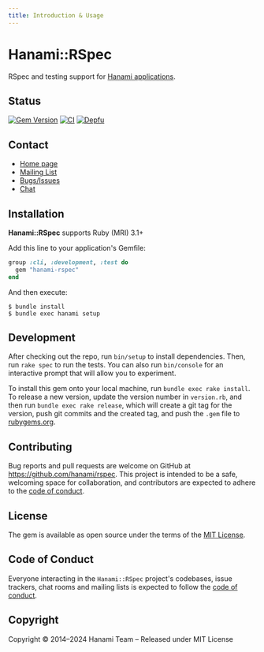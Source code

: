 ```yaml
---
title: Introduction & Usage
---
```


# Hanami::RSpec

RSpec and testing support for [Hanami applications](//doc/hanami).

## Status

[![Gem Version](https://badge.fury.io/rb/hanami-rspec.svg)](https://badge.fury.io/rb/hanami-rspec)
[![CI](https://github.com/hanami/rspec/actions/workflows/ci.yml/badge.svg?branch=main)](https://github.com/hanami/rspec/actions?query=workflow%3Aci+branch%3Amain)
[![Depfu](https://badges.depfu.com/badges/a8545fb67cf32a2c75b6227bc0821027/overview.svg)](https://depfu.com/github/hanami/rspec?project=Bundler)

## Contact

* [Home page](https://hanakai.org/)
* [Mailing List](http://hanamirb.org/mailing-list)
* [Bugs/Issues](https://github.com/hanami/rspec/issues)
* [Chat](https://discord.gg/KFCxDmk3JQ)

## Installation

**Hanami::RSpec** supports Ruby (MRI) 3.1+

Add this line to your application's Gemfile:

```ruby
group :cli, :development, :test do
  gem "hanami-rspec"
end
```

And then execute:

```
$ bundle install
$ bundle exec hanami setup
```

## Development

After checking out the repo, run `bin/setup` to install dependencies. Then, run `rake spec` to run the tests. You can also run `bin/console` for an interactive prompt that will allow you to experiment.

To install this gem onto your local machine, run `bundle exec rake install`. To release a new version, update the version number in `version.rb`, and then run `bundle exec rake release`, which will create a git tag for the version, push git commits and the created tag, and push the `.gem` file to [rubygems.org](https://rubygems.org).

## Contributing

Bug reports and pull requests are welcome on GitHub at https://github.com/hanami/rspec. This project is intended to be a safe, welcoming space for collaboration, and contributors are expected to adhere to the [code of conduct](https://github.com/hanami/rspec/blob/main/CODE_OF_CONDUCT.md).

## License

The gem is available as open source under the terms of the [MIT License](https://opensource.org/licenses/MIT).

## Code of Conduct

Everyone interacting in the `Hanami::RSpec` project's codebases, issue trackers, chat rooms and mailing lists is expected to follow the [code of conduct](https://github.com/hanami/rspec/blob/main/CODE_OF_CONDUCT.md).

## Copyright

Copyright © 2014–2024 Hanami Team – Released under MIT License
